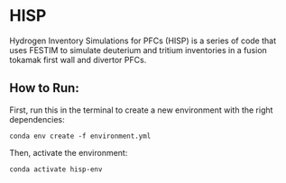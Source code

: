 # HISP
Hydrogen Inventory Simulations for PFCs (HISP) is a series of code that uses FESTIM to simulate deuterium and tritium inventories in a fusion tokamak first wall and divertor PFCs. 

## How to Run:

First, run this in the terminal to create a new environment with the right dependencies:
```
conda env create -f environment.yml
```

Then, activate the environment:
```
conda activate hisp-env
```

